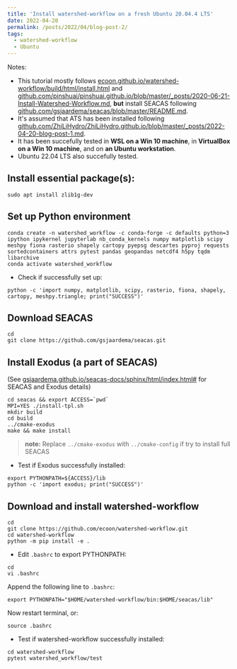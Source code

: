 ```yaml
---
title: 'Install watershed-workflow on a fresh Ubuntu 20.04.4 LTS'
date: 2022-04-20
permalink: /posts/2022/04/blog-post-2/
tags:
  - watershed-workflow 
  - Ubuntu
---
```



Notes: 
* This tutorial mostly follows [ecoon.github.io/watershed-workflow/build/html/install.html](https://ecoon.github.io/watershed-workflow/build/html/install.html) and [github.com/pinshuai/pinshuai.github.io/blob/master/_posts/2020-06-21-Install-Watershed-Workflow.md](https://github.com/pinshuai/pinshuai.github.io/blob/master/_posts/2020-06-21-Install-Watershed-Workflow.md), **but** install SEACAS following [github.com/gsjaardema/seacas/blob/master/README.md](https://github.com/gsjaardema/seacas/blob/master/README.md).
* It's assumed that ATS has been installed following [github.com/ZhiLiHydro/ZhiLiHydro.github.io/blob/master/_posts/2022-04-20-blog-post-1.md](https://github.com/ZhiLiHydro/ZhiLiHydro.github.io/blob/master/_posts/2022-04-20-blog-post-1.md). 
* It has been succefully tested in **WSL on a Win 10 machine**, in **VirtualBox on a Win 10 machine**, and on **an Ubuntu workstation**.
* Ubuntu 22.04 LTS also succefully tested.


## Install essential package(s):

```
sudo apt install zlib1g-dev
```

## Set up Python environment

```
conda create -n watershed_workflow -c conda-forge -c defaults python=3 ipython ipykernel jupyterlab nb_conda_kernels numpy matplotlib scipy meshpy fiona rasterio shapely cartopy pyepsg descartes pyproj requests sortedcontainers attrs pytest pandas geopandas netcdf4 h5py tqdm libarchive
conda activate watershed_workflow
```

* Check if successfully set up:

```
python -c 'import numpy, matplotlib, scipy, rasterio, fiona, shapely, cartopy, meshpy.triangle; print("SUCCESS")'
```

## Download SEACAS

```
cd
git clone https://github.com/gsjaardema/seacas.git
```

## Install Exodus (a part of SEACAS)

(See [gsjaardema.github.io/seacas-docs/sphinx/html/index.html#](https://gsjaardema.github.io/seacas-docs/sphinx/html/index.html#) for SEACAS and Exodus details)

```
cd seacas && export ACCESS=`pwd`
MPI=YES ./install-tpl.sh
mkdir build
cd build
../cmake-exodus
make && make install
```

> **note:** Replace `../cmake-exodus` with `../cmake-config` if try to install full SEACAS

* Test if Exodus successfully installed:

```
export PYTHONPATH=${ACCESS}/lib
python -c 'import exodus; print("SUCCESS")'
```

## Download and install watershed-workflow

```
cd
git clone https://github.com/ecoon/watershed-workflow.git
cd watershed-workflow
python -m pip install -e .
```

* Edit `.bashrc` to export PYTHONPATH:

```
cd
vi .bashrc
```

Append the following line to `.bashrc`:

```
export PYTHONPATH="$HOME/watershed-workflow/bin:$HOME/seacas/lib"
```

Now restart terminal, or:

```
source .bashrc
```

* Test if watershed-workflow successfully installed:

```
cd watershed-workflow
pytest watershed_workflow/test
```



